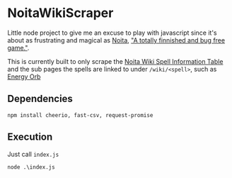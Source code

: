 # NoitaWikiScraper

Little node project to give me an excuse to play with javascript since it's about as frustrating and magical as [Noita](https://noitagame.com/), ["A totally finnished and bug free game."](https://noitagame.com/release_notes/).

This is currently built to only scrape the [Noita Wiki Spell Information Table](https://noita.fandom.com/wiki/Spell_Information_Table) and the sub pages the spells are linked to under `/wiki/<spell>`, such as [Energy Orb](https://noita.fandom.com/wiki/Energy_Orb)

## Dependencies

```
npm install cheerio, fast-csv, request-promise
```

## Execution

Just call `index.js`

```
node .\index.js
```
